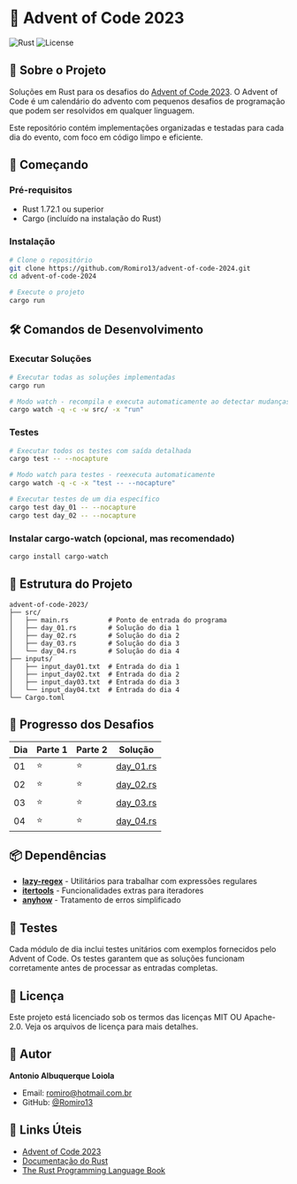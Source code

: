 # 🎄 Advent of Code 2023

![Rust](https://img.shields.io/badge/Rust-1.72.1-orange?logo=rust)
![License](https://img.shields.io/badge/license-MIT%20OR%20Apache--2.0-blue)

## 📖 Sobre o Projeto

Soluções em Rust para os desafios do [Advent of Code 2023](https://adventofcode.com/2023/about). O Advent of Code é um calendário do advento com pequenos desafios de programação que podem ser resolvidos em qualquer linguagem.

Este repositório contém implementações organizadas e testadas para cada dia do evento, com foco em código limpo e eficiente.

## 🚀 Começando

### Pré-requisitos

- Rust 1.72.1 ou superior
- Cargo (incluído na instalação do Rust)

### Instalação

```bash
# Clone o repositório
git clone https://github.com/Romiro13/advent-of-code-2024.git
cd advent-of-code-2024

# Execute o projeto
cargo run
```

## 🛠️ Comandos de Desenvolvimento

### Executar Soluções

```bash
# Executar todas as soluções implementadas
cargo run

# Modo watch - recompila e executa automaticamente ao detectar mudanças
cargo watch -q -c -w src/ -x "run"
```

### Testes

```bash
# Executar todos os testes com saída detalhada
cargo test -- --nocapture

# Modo watch para testes - reexecuta automaticamente
cargo watch -q -c -x "test -- --nocapture"

# Executar testes de um dia específico
cargo test day_01 -- --nocapture
cargo test day_02 -- --nocapture
```

### Instalar cargo-watch (opcional, mas recomendado)

```bash
cargo install cargo-watch
```

## 📁 Estrutura do Projeto

```
advent-of-code-2023/
├── src/
│   ├── main.rs          # Ponto de entrada do programa
│   ├── day_01.rs        # Solução do dia 1
│   ├── day_02.rs        # Solução do dia 2
│   ├── day_03.rs        # Solução do dia 3
│   └── day_04.rs        # Solução do dia 4
├── inputs/
│   ├── input_day01.txt  # Entrada do dia 1
│   ├── input_day02.txt  # Entrada do dia 2
│   ├── input_day03.txt  # Entrada do dia 3
│   └── input_day04.txt  # Entrada do dia 4
└── Cargo.toml
```

## 🎯 Progresso dos Desafios

| Dia | Parte 1 | Parte 2 | Solução                    |
| --- | ------- | ------- | -------------------------- |
| 01  | ⭐      | ⭐      | [day_01.rs](src/day_01.rs) |
| 02  | ⭐      | ⭐      | [day_02.rs](src/day_02.rs) |
| 03  | ⭐      | ⭐      | [day_03.rs](src/day_03.rs) |
| 04  | ⭐      | ⭐      | [day_04.rs](src/day_04.rs) |

## 📦 Dependências

- **[lazy-regex](https://crates.io/crates/lazy-regex)** - Utilitários para trabalhar com expressões regulares
- **[itertools](https://crates.io/crates/itertools)** - Funcionalidades extras para iteradores
- **[anyhow](https://crates.io/crates/anyhow)** - Tratamento de erros simplificado

## 🧪 Testes

Cada módulo de dia inclui testes unitários com exemplos fornecidos pelo Advent of Code. Os testes garantem que as soluções funcionam corretamente antes de processar as entradas completas.

## 📝 Licença

Este projeto está licenciado sob os termos das licenças MIT OU Apache-2.0. Veja os arquivos de licença para mais detalhes.

## 👤 Autor

**Antonio Albuquerque Loiola**

- Email: romiro@hotmail.com.br
- GitHub: [@Romiro13](https://github.com/Romiro13)

## 🔗 Links Úteis

- [Advent of Code 2023](https://adventofcode.com/2023)
- [Documentação do Rust](https://doc.rust-lang.org/)
- [The Rust Programming Language Book](https://doc.rust-lang.org/book/)
